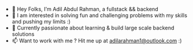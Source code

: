 - 👋 Hey Folks, I’m Adil Abdul Rahman, a fullstack && backend
- 👀 I am interested in solving fun and challenging problems with my skills and pushing my limits :)
- 🌱 Currently passionate about learning & build large scale backend solutions
- 📫 Want to work with me ? Hit me up at adilarahman1@outlook.com :)

<!---
Adil-A-Rahman/Adil-A-Rahman is a ✨ special ✨ repository because its `README.md` (this file) appears on your GitHub profile.
You can click the Preview link to take a look at your changes.
--->
